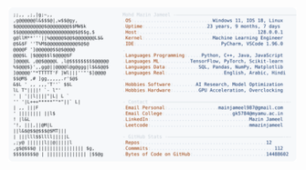<picture>
  <source srcset="https://raw.githubusercontent.com/mmazinjameel/mmazinjameel/main/dark_mode.svg?v=1754993537" media="(prefers-color-scheme: dark)">
  <img src="https://raw.githubusercontent.com/mmazinjameel/mmazinjameel/main/light_mode.svg?v=1754993537">
</picture>
